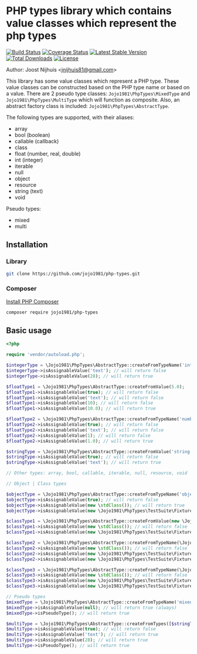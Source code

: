 PHP types library which contains value classes which represent the php types
=====================

[![Build Status](https://github.com/jojo1981/php-types/actions/workflows/build.yml/badge.svg)](https://github.com/jojo1981/php-types/actions/workflows/build.yml)
[![Coverage Status](https://coveralls.io/repos/github/jojo1981/php-types/badge.svg)](https://coveralls.io/github/jojo1981/php-types)
[![Latest Stable Version](https://poser.pugx.org/jojo1981/php-types/v/stable)](https://packagist.org/packages/jojo1981/php-types)
[![Total Downloads](https://poser.pugx.org/jojo1981/php-types/downloads)](https://packagist.org/packages/jojo1981/php-types)
[![License](https://poser.pugx.org/jojo1981/php-types/license)](https://packagist.org/packages/jojo1981/php-types)

Author: Joost Nijhuis <[jnijhuis81@gmail.com](mailto:jnijhuis81@gmail.com)>

This library has some value classes which represent a PHP type.
These value classes can be constructed based on the PHP type name or based on a value.
There are 2 pseudo type classes: `Jojo1981\PhpTypes\MixedType` and `Jojo1981\PhpTypes\MultiType` which will function as composite.
Also, an abstract factory class is included: `Jojo1981\PhpTypes\AbstractType`.

The following types are supported, with their aliases:

-  array
-  bool (boolean)
-  callable (callback)
-  class
-  float (number, real, double)
-  int (integer)
-  iterable
-  null
-  object
-  resource
-  string (text)
-  void

Pseudo types:

- mixed
- multi

## Installation

### Library

```bash
git clone https://github.com/jojo1981/php-types.git
```

### Composer

[Install PHP Composer](https://getcomposer.org/doc/00-intro.md)

```bash
composer require jojo1981/php-types
```

## Basic usage

```php
<?php

require 'vendor/autoload.php';

$integerType = \Jojo1981\PhpTypes\AbstractType::createFromTypeName('int');
$integerType->isAssignableValue('text'); // will return false
$integerType->isAssignableValue(28); // will return true

$floatType1 = \Jojo1981\PhpTypes\AbstractType::createFromValue(5.0);
$floatType1->isAssignableValue(true); // will return false
$floatType1->isAssignableValue('text'); // will return false
$floatType1->isAssignableValue(10); // will return false
$floatType1->isAssignableValue(10.0); // will return true

$floatType2 = \Jojo1981\PhpTypes\AbstractType::createFromTypeName('number');
$floatType2->isAssignableValue(true); // will return false
$floatType2->isAssignableValue('text'); // will return false
$floatType2->isAssignableValue(1); // will return false
$floatType2->isAssignableValue(1.0); // will return true

$stringType = \Jojo1981\PhpTypes\AbstractType::createFromValue('string');
$stringType->isAssignableValue(true); // will return false
$stringType->isAssignableValue('text'); // will return true

// Other types: array, bool, callable, iterable, null, resource, void

// Object | Class types

$objectType = \Jojo1981\PhpTypes\AbstractType::createFromTypeName('object');
$objectType->isAssignableValue(true); // will return false
$objectType->isAssignableValue(new \stdClass()); // will return true
$objectType->isAssignableValue(new \Jojo1981\PhpTypes\TestSuite\Fixture\TestEntity()); // will return true (for all object types)

$classType1 = \Jojo1981\PhpTypes\AbstractType::createFromValue(new \Jojo1981\PhpTypes\TestSuite\Fixture\TestEntity());
$classType1->isAssignableValue(new \stdClass()); // will return false
$classType1->isAssignableValue(new \Jojo1981\PhpTypes\TestSuite\Fixture\TestEntity()); // will return true

$classType2 = \Jojo1981\PhpTypes\AbstractType::createFromTypeName(\Jojo1981\PhpTypes\TestSuite\Fixture\TestEntity::class);
$classType2->isAssignableValue(new \stdClass()); // will return false
$classType2->isAssignableValue(new \Jojo1981\PhpTypes\TestSuite\Fixture\TestEntityBase); // will return false
$classType2->isAssignableValue(new \Jojo1981\PhpTypes\TestSuite\Fixture\TestEntity()); // will return true

$classType3 = \Jojo1981\PhpTypes\AbstractType::createFromTypeName(\Jojo1981\PhpTypes\TestSuite\Fixture\InterfaceTestEntity::class);
$classType3->isAssignableValue(new \stdClass()); // will return false
$classType3->isAssignableValue(new \Jojo1981\PhpTypes\TestSuite\Fixture\TestEntityBase); // will return true
$classType3->isAssignableValue(new \Jojo1981\PhpTypes\TestSuite\Fixture\TestEntity()); // will return true

// Pseudo types
$mixedType = \Jojo1981\PhpTypes\AbstractType::createFromTypeName('mixed');
$mixedType->isAssignableValue(null); // will return true (always)
$mixedType->isPseudoType(); // will return true

$multiType = \Jojo1981\PhpTypes\AbstractType::createFromTypes([$stringType, $integerType]);
$multiType->isAssignableValue(true); // will return false
$multiType->isAssignableValue('text'); // will return true
$multiType->isAssignableValue(28); // will return true
$multiType->isPseudoType(); // will return true
```
